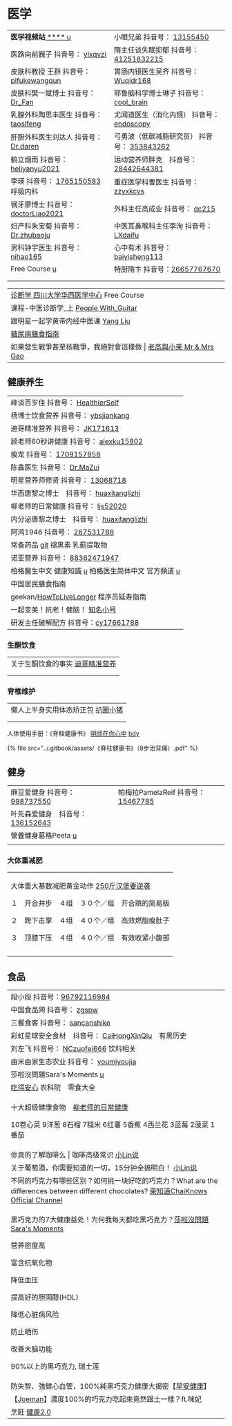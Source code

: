 # 医学

|                                                                                                                                           |                                                                                                                                                                                                                |
| ----------------------------------------------------------------------------------------------------------------------------------------- | -------------------------------------------------------------------------------------------------------------------------------------------------------------------------------------------------------------- |
| **医学视频站**[   ****   u](https://www.youtube.com/c/KFC%E4%B8%AD%E6%96%87%E7%89%88/playlists)                                                | 小眼兄弟 抖音号： [13155450](https://www.douyin.com/user/MS4wLjABAAAAH0wT1QiaaCMfGQrDg46rcQdznEzG26GXJXf1xA1JGgw?enter\_from=recommend\&enter\_method=video\_title\&from\_gid=7017641544337378574\&is\_full\_screen=0) |
| 医路向前巍子 抖音号： [ylxqvzi](https://www.douyin.com/user/MS4wLjABAAAArpWodT3Pj5GRZkmJREQ9oT3EBk5nbGsIu80t-J854EU)                                | 隋主任谈失眠抑郁 抖音号： [41251832215](https://www.douyin.com/user/MS4wLjABAAAALZ\_StlqRQCXwC9eydAaS1KA9cy3VK7LOQVLWiuvqOV9GwfNSSoMcRIRchaARzOq3)                                                                         |
| 皮肤科教授 王群 抖音号： [pifukewangqun](https://www.douyin.com/user/MS4wLjABAAAAu\_2lMbpzx8g4f3mVICcNR2TZD4ZmsLnEr79kk0U8t\_hRDifSDJuhEg2MhtRqqvqN) | 胃肠内镜医生吴齐  抖音号： [Wuqidr168](https://www.douyin.com/user/MS4wLjABAAAAoFQhasuA2k3t01iVAWVUxBSZ3rgwmDU9cTHZLah3bWYXNrbW4gydta6jO\_2pVDLX)                                                                          |
| 皮肤科樊一斌博士 抖音号： [Dr\_Fan](https://www.douyin.com/user/MS4wLjABAAAA6Ona-FSiXdy3uuJaqONmrtSJk06NG9mnWkAqGXr0Npw)                              | 耶鲁脑科学博士琳子 抖音号： [cool\_brain](https://www.douyin.com/user/MS4wLjABAAAATSHz4HqWcxEhJhhp-IOkUJoWmtvv6Y81sTwZ5L9heWpvFVPZOjFNgwsP42WY3GD4)                                                                         |
| 乳腺外科陶思丰医生 抖音号： [taosifeng](https://www.douyin.com/user/MS4wLjABAAAANkcYXX\_eoeMGZDoZZnSzn0YIPFf8Bwt2z22RYbqQWeI)                          | 尤闻道医生（消化内镜） 抖音号： [endoscopy](https://www.douyin.com/user/MS4wLjABAAAAno26x8XhvlQ05ZPXsXOmF7RzGGtB2NN8Jtf\_-8-fD90)                                                                                             |
| 肝胆外科医生刘达人  抖音号： [Dr.daren](https://www.douyin.com/user/MS4wLjABAAAA0v8x0IRw2V8V8g1Nkd798l6r\_5gbNiZrZ4E6DnWzaJw)                          | 弓勇波（低碳减脂研究员） 抖音号： [353843262](https://www.douyin.com/user/MS4wLjABAAAAmzcHJGJLr1AB4-1y4JPHdbLXJfkxfUcb4Pj0gqAhPTQ)                                                                                             |
| 鹤立烟雨 抖音号： [heliyanyu2021](https://www.douyin.com/user/MS4wLjABAAAAlqMWEIOHEw\_E8NtbojZsUS8t4Jr2omQ5cLOsULnAeR1e3BRg0ZkUaxlKAL8IBZZU)      | 运动营养师胖克　抖音号： [28442644381](https://www.douyin.com/user/MS4wLjABAAAAGrs-\_Uomn8m0zf8uTZoH4kjhb9xMPdZihMNBrCj7MR03mAT0siSrAcWxVepr1BhC)                                                                          |
| 李瑛 抖音号： [1765150583](https://www.douyin.com/user/MS4wLjABAAAAF5YRxatWMv5tMglPcTvSyWliYURpbHeudZ6uXJdle1k) 呼吸内科                            | 重症医学科曹医生 抖音号： [zzyxkcys](https://www.douyin.com/user/MS4wLjABAAAAuegN7OsvRBMeuusLFb0e49mQ8gZtCYjvBqjoB54a318)                                                                                                  |
| 钢牙廖博士 抖音号： [doctorLiao2021](https://www.douyin.com/user/MS4wLjABAAAAdluHyhRnW8hBkWe50YhxvaAwnLdrHcH1ZCvsmdt1vdY)                          | 外科主任高成业 抖音号： [dc215](https://www.douyin.com/user/MS4wLjABAAAALqeuz1\_8EPXaxfyvV7eK4G4lc4Aj\_yHUy\_ExwAqaEHo)                                                                                                   |
| 妇产科朱宝菊  抖音号： [Dr.zhubaoju](https://www.douyin.com/user/MS4wLjABAAAAJqa-y7VtGEbChbshaOo735vtnSYpmAqkvvA\_qSkRzu4)                          | 中医耳鼻喉科主任李洵 抖音号： [LXdaifu](https://www.douyin.com/user/MS4wLjABAAAA\_CR\_2MZMCIkidtmNGCUs2fxuMYw1s3\_WTmMVGrs4UyK4s6na-fgkM-nJU-icBUmt)                                                                         |
| 男科钟宇医生 抖音号： [nihao165](https://www.douyin.com/user/MS4wLjABAAAA2uxTlj-g1lRtzLL6-mzXMIX5W\_HNoSl6LYTwdG4vBvE)                              | 心中有术 抖音号： [baiyisheng113](https://www.douyin.com/user/MS4wLjABAAAAMqsBIZGfVFDWYE-Ll7MB7Dluw-2NczQA\_aChqPye0qbcMgyGbHjpyBtGL55tGJ-k)                                                                           |
| Free Course [u](https://www.youtube.com/c/FreeCourseBLGX/playlists)                                                                       | 特厨隋卞 抖音号：[26657767670](https://www.douyin.com/user/MS4wLjABAAAA\_QDH46iWrkrBCXTzGB2PCz2e0R6-6ZEA5b7xKEuOmtI)                                                                                                   |
|                                                                                                                                           |                                                                                                                                                                                                                |
|                                                                                                                                           |                                                                                                                                                                                                                |

|                                                                                                             |
| ----------------------------------------------------------------------------------------------------------- |
| [诊断学 四川大学华西医学中心](https://www.youtube.com/playlist?list=PLgvxkXbWub7hnMdxF2Tw7bgSjKplBJ0Cu) Free Course      |
| 课程-中医诊断学\_上 [People With\_Guitar](https://www.youtube.com/playlist?list=PLtUG5I3iHx9xR-rrT344O85Jopbu5enzv) |
| 跟明星一起学黄帝内经中医课 [Yang Liu](https://www.youtube.com/playlist?list=PLhXu26RzZZTysMNu1slGIA6ib5NHa4bnk)          |
| [糖尿病膳食指南](https://zhuanlan.zhihu.com/p/58185851)                                                            |
| 如果發生戰爭甚至核戰爭，我絕對會這樣做 \| [老高與小茉 Mr & Mrs Gao](https://www.youtube.com/watch?v=nIVgberBC5Y)                    |

## 健康养生

|                                                                                                                                                                                                                                                                                                                                                                                           |
| ----------------------------------------------------------------------------------------------------------------------------------------------------------------------------------------------------------------------------------------------------------------------------------------------------------------------------------------------------------------------------------------- |
| 峰谈百岁佳 抖音号： [HealthierSelf](https://www.douyin.com/user/MS4wLjABAAAAhjdrxSpoXmAPLt0Dr-9UT\_IhLO9SDhp7YA8zK9GsH5ysm3bjwl1QxCRfEbNWLAYc?enter\_from=follow\&enter\_method=video\_title\&from\_gid=7015349603830631712\&is\_full\_screen=0)                                                                                                                                                   |
| 杨博士饮食营养 抖音号： [ybsjiankang](https://www.douyin.com/user/MS4wLjABAAAAFwP4ObHPz3u-MU9hQ8NOFav0tBdhMt6HiBgGtEsTqVZymHqN4aZl\_syHED4zbrch?author\_id=3557665568731563\&enter\_from=video\_detail\&enter\_method=video\_title\&from\_gid=7001584053396786446\&group\_id=7001584053396786446\&log\_pb=%7B%22impr\_id%22%3A%22202110090717250102111931473211EFD6%22%7D)                           |
| 迪哥精准营养 抖音号： [JK171613](https://www.douyin.com/user/MS4wLjABAAAAzYyL2L8pqPH\_VPqCZvUe1bt8AcbhGVChxzl7P1V-SCQ?author\_id=729706256148829\&enter\_from=video\_detail\&enter\_method=video\_title\&from\_gid=7002203347591662889\&group\_id=7002203347591662889\&log\_pb=%7B%22impr\_id%22%3A%22202110091502560102120702193704C26F%22%7D)                                                     |
| 顾老师60秒讲健康 抖音号： [alexku15802](https://www.douyin.com/user/MS4wLjABAAAATGpTlhv0MrUnw0aYHsNumKoneT41-QwHmnTWNulcM3EZBqkoNBQtRe\_fhl07xw-n?author\_id=2066705320256447\&enter\_from=video\_detail\&enter\_method=video\_title\&from\_gid=6988709415763397919\&group\_id=6988709415763397919\&log\_pb=%7B%22impr\_id%22%3A%22021633780599787fdbd400a040000000a704f6b00000028c64f95%22%7D)      |
| 瘦龙 抖音号： [1709157858](https://www.douyin.com/user/MS4wLjABAAAAMj9QiQFYZjn70ZYI9q2bmkXpIwD0GRk9rvg8T3oTe8U?enter\_method=search\_result\&extra\_params=%7B%22search\_id%22%3A%22202110091503480102121491002004871B%22%2C%22search\_result\_id%22%3A%22103606589327%22%2C%22search\_keyword%22%3A%22%E7%98%A6%E9%BE%99%22%2C%22search\_type%22%3A%22video%22%7D\&enter\_from=search\_result) |
| 陈鑫医生 抖音号： [Dr.MaZui](https://www.douyin.com/user/MS4wLjABAAAAN8GmJKS78TEJ28iy8UQfFvJXzwnElcNtvrnHoZJAW-w?author\_id=61224840863127\&enter\_from=video\_detail\&enter\_method=video\_title\&from\_gid=6905670461485616392\&group\_id=6905670461485616392\&log\_pb=%7B%22impr\_id%22%3A%22021633809407731fdbddc0200ff2f010a9e401c00000052452682%22%7D)                                      |
| 明星营养师修贤 抖音号： [13068718](https://www.douyin.com/user/MS4wLjABAAAAsnq9PTUCmBLXVLLXR2BD-YaANv\_gPaEsuT\_0k1UCWII?author\_id=69892264935\&enter\_from=recommend\&enter\_method=comment\&from\_gid=7010603847156698383\&group\_id=7010603847156698383\&log\_pb=%7B%22impr\_id%22%3A%2220211012204040010150170100270D1EE4%22%7D)                                                                |
| 华西唐黎之博士　抖音号： [huaxitanglizhi](https://www.douyin.com/user/MS4wLjABAAAAy6Hctl7QTwdl76jZdDtWaOrV0CkuhT3-eNVCNBSf99c)                                                                                                                                                                                                                                                                        |
| 柳老师的日常健康 抖音号： [ljs52020](https://www.douyin.com/user/MS4wLjABAAAA1z6NzkcCc08On-aS5VY-kmeCWuoVsdC-AQn-fSHrtPHBMTOLfyYLLxWlqdDiYnoq)                                                                                                                                                                                                                                                        |
| 内分泌唐黎之博士　抖音号： [huaxitanglizhi](https://www.douyin.com/user/MS4wLjABAAAAy6Hctl7QTwdl76jZdDtWaOrV0CkuhT3-eNVCNBSf99c)                                                                                                                                                                                                                                                                       |
| 阿鸿1946 抖音号： [267531788](https://www.douyin.com/user/MS4wLjABAAAAy2aYycH7pOVYN6oHTgWqwAoHaVyjMpXGAesOOx5wQLs)                                                                                                                                                                                                                                                                              |
| 常备药品 [git](https://github.com/imhuay/studies/blob/master/wiki/%E5%B8%B8%E5%A4%87%E8%8D%AF%E5%93%81.md) 褪黑素 乳蓟提取物                                                                                                                                                                                                                                                                          |
| 诺亚营养 抖音号： [88362471947](https://www.douyin.com/user/MS4wLjABAAAA4hKc2yyaDQ68smGJ1BgiajheY1judUQPQ0oftQlEE1Sb8F2swRg8TC2-FIHOOz14)                                                                                                                                                                                                                                                         |
| 柏格醫生中文 健康知識 [u](https://www.youtube.com/c/%E6%9F%8F%E6%A0%BC%E9%86%AB%E7%94%9F%E4%B8%AD%E6%96%87%E5%81%A5%E5%BA%B7%E7%9F%A5%E8%AD%98)   柏格医生简体中文 官方頻道 [u](https://www.youtube.com/channel/UCYSItFshvgtcr-Os2-bhDRQ)                                                                                                                                                                       |
| 中国居民膳食指南                                                                                                                                                                                                                                                                                                                                                                                  |
| geekan/[HowToLiveLonger](https://github.com/geekan/HowToLiveLonger)   程序员延寿指南                                                                                                                                                                                                                                                                                                             |
| 一起变美！抗老！健脑！ [知名小号](https://www.douyin.com/video/7141383702478605579)                                                                                                                                                                                                                                                                                                                      |
| 研发主任破解配方 抖音号：[cy17661788](https://www.douyin.com/user/MS4wLjABAAAAuY4ge9Ncwxm94yMnvAueaz\_mAgAJBtzDwpDQdzrJQ5kgoxw\_tww9Naqf2t8ARO\_5)                                                                                                                                                                                                                                                    |

### 生酮饮食

|                                                                      |
| -------------------------------------------------------------------- |
| 关于生酮饮食的事实 [迪哥精准营养](https://www.douyin.com/video/6999609968659811592) |
|                                                                      |
|                                                                      |

### 脊椎维护

|                                                                       |
| --------------------------------------------------------------------- |
| 懒人上半身实用体态矫正包 [扒圈小猪](https://www.douyin.com/video/7028483831397125379) |
|                                                                       |
|                                                                       |

人体使用手册：《脊柱健康书》 [明师在你心中](https://www.youtube.com/watch?v=UDk-9xj-glU) [bdy](https://pan.baidu.com/s/1SZIa\_eeFFQ05W0XO8vm4wA)

{% file src="../.gitbook/assets/《脊柱健康书》（8步治背痛）.pdf" %}

## 健身

|                                                                                                                                                                                                                                                                                                                         |                                                                                                                   |
| ----------------------------------------------------------------------------------------------------------------------------------------------------------------------------------------------------------------------------------------------------------------------------------------------------------------------- | ----------------------------------------------------------------------------------------------------------------- |
| 麻豆爱健身 抖音号： [998737550](https://www.douyin.com/user/MS4wLjABAAAA6gfCHC-BYKEX9F1v9FkHz60KIRNY62fbdKw0d1Qrwow?author\_id=69892264935\&enter\_from=recommend\&enter\_method=comment\&from\_gid=7010603847156698383\&group\_id=7010603847156698383\&log\_pb=%7B%22impr\_id%22%3A%2220211012204040010150170100270D1EE4%22%7D) | 帕梅拉PamelaReif 抖音号：[15467785](https://www.douyin.com/user/MS4wLjABAAAA7JLzlrIRTwwYrwyTRHh0AvFGEcsfbNXt7jsSboxSZiI) |
| 叶先森爱健身　抖音号： [136152643](https://www.douyin.com/user/MS4wLjABAAAAoyCyabzUC8AVte9h5PpVYX9IXyaIdJ3YYzzjcN7n4D4)                                                                                                                                                                                                            |                                                                                                                   |
| 營養健身葛格Peeta [u](https://www.youtube.com/channel/UCSSjn1X6yMBC3AyJ2azeG7A)                                                                                                                                                                                                                                               |                                                                                                                   |
|                                                                                                                                                                                                                                                                                                                         |                                                                                                                   |

### 大体重减肥

|                                                                                                                                                                                         |
| --------------------------------------------------------------------------------------------------------------------------------------------------------------------------------------- |
| <p>大体重大基数减肥黄金动作  <a href="https://www.douyin.com/video/7024326189460327688">250斤汉堡要逆袭</a></p><p>１　开合并步　４组　３０个／组　开合跳的简易版</p><p>２　跨下击掌　４组　４０个／组　高效燃脂瘦肚子</p><p>３　顶膝下压　４组　４０个／组　有效收紧小腹部</p> |
|                                                                                                                                                                                         |
|                                                                                                                                                                                         |

## 食品

|                                                                                                                                                                                                                                 |
| ------------------------------------------------------------------------------------------------------------------------------------------------------------------------------------------------------------------------------- |
| 段小段 抖音号：[96792116984](https://www.douyin.com/user/MS4wLjABAAAAStLWq\_tfraR4qw9A3nlsP4KrBm5IL0AMKwYn\_btKHaEw\_3nybmXv3LWDBerecftn)                                                                                              |
| 中国食品网 抖音号： [zgspw](https://www.douyin.com/user/MS4wLjABAAAAcSVtOFeHUcAcHqRdc5th6y97i5C4ON1nb9RYn46JCbqxCGaEQCpAHWbc4YiFqc2P)                                                                                                    |
| 三餐食客 抖音号： [sancanshike](https://www.douyin.com/user/MS4wLjABAAAAySbUQiQ1eOqTB-c2hIyJeE7GY-7xQcosE3Qu508uMyK3-qsphggKLuVX2SN0SsaW)                                                                                               |
| 彩虹星球安全食材　抖音号： [CaiHongXinQiu](https://www.douyin.com/user/MS4wLjABAAAA6o-kxl5M7JsjITv7a-kx6l8ede-okx\_ZtIwpSS1RMISE9EKAYoCHERaO9GuUwOjA)　有黑历史                                                                                   |
| 刘左飞 抖音号： [NCzuofei666](https://www.douyin.com/user/MS4wLjABAAAAcZpV\_XHGPjt\_OVXwdx6mGiD98GKWVFFgcsP\_lV0-eXE)  饮料相关                                                                                                            |
| 由米由家生态农业 抖音号： [youmiyoujia](https://www.douyin.com/user/MS4wLjABAAAAbnC\_m6I-lJNhHxkpI6moPVOUHNI13FyCa4lZoy8-Hpx88Qgp1ey5j6FRmcvRbUoU)                                                                                          |
| 莎啦沒問題Sara's Moments [u](https://www.youtube.com/channel/UCytM06C\_eAilnTLRdMDwf7Q)                                                                                                                                              |
| [吃得安心](https://www.douyin.com/video/7034773666026081568) 农科院　零食大全                                                                                                                                                               |
| <p>十大超级健康食物　<a href="https://www.douyin.com/video/7034825604071558411">柳老师的日常健康</a></p><p>10卷心菜 9洋葱 8石榴 7糙米 6红薯 5香蕉 4西兰花 3蓝莓 2菠菜 1番茄</p>                                                                                        |
| 你真的了解咖啡么 \| 咖啡高级常识 [小Lin说](https://www.youtube.com/watch?v=motxyzLrf4Y)                                                                                                                                                         |
| 关于葡萄酒，你需要知道的一切，15分钟全搞明白！ [小Lin说](https://www.youtube.com/watch?v=2lkk0\_aZrVQ)                                                                                                                                                  |
| 不同的巧克力有哪些区别？如何挑一块好吃的巧克力？What are the differences between different chocolates? [柴知道ChaiKnows Official Channel](https://www.youtube.com/watch?v=NDmvwD9yzpc)                                                                     |
| <p>黑巧克力的7大健康益处！为何我每天都吃黑巧克力？<a href="https://www.youtube.com/watch?v=MLvXivpgpHg">莎啦沒問題Sara's Moments</a></p><p>营养密度高</p><p>富含抗氧化物</p><p>降低血压</p><p>提高好的胆固醇(HDL)</p><p>降低心脏病风险</p><p>防止晒伤</p><p>改善大脑功能</p><p>90%以上的黑巧克力, 瑞士莲</p> |
| 防失智、強健心血管，100%純黑巧克力健康大揭密【[早安健康](https://www.youtube.com/watch?v=g5ihom7YHzA)】                                                                                                                                                   |
| 【[Joeman](https://www.youtube.com/watch?v=ihpfkmtqulU)】濃度100%的巧克力吃起來竟然跟土一樣？ft.咪妃                                                                                                                                                |
| 烹飪 [健康2.0](https://www.youtube.com/playlist?list=PL2-vrSQ4vcNiJu0SzIYvvXlyJfQ\_QAutV)                                                                                                                                           |
